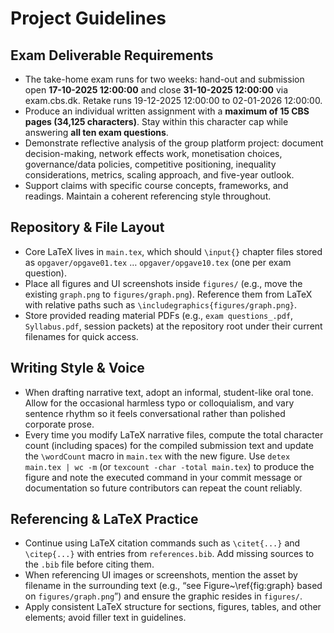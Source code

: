 # Project Guidelines

## Exam Deliverable Requirements
- The take-home exam runs for two weeks: hand-out and submission open **17-10-2025 12:00:00** and close **31-10-2025 12:00:00** via exam.cbs.dk. Retake runs 19-12-2025 12:00:00 to 02-01-2026 12:00:00.
- Produce an individual written assignment with a **maximum of 15 CBS pages (34,125 characters)**. Stay within this character cap while answering **all ten exam questions**.
- Demonstrate reflective analysis of the group platform project: document decision-making, network effects work, monetisation choices, governance/data policies, competitive positioning, inequality considerations, metrics, scaling approach, and five-year outlook.
- Support claims with specific course concepts, frameworks, and readings. Maintain a coherent referencing style throughout.

## Repository & File Layout
- Core LaTeX lives in `main.tex`, which should `\input{}` chapter files stored as `opgaver/opgave01.tex` … `opgaver/opgave10.tex` (one per exam question).
- Place all figures and UI screenshots inside `figures/` (e.g., move the existing `graph.png` to `figures/graph.png`). Reference them from LaTeX with relative paths such as `\includegraphics{figures/graph.png}`.
- Store provided reading material PDFs (e.g., `exam questions_.pdf`, `Syllabus.pdf`, session packets) at the repository root under their current filenames for quick access.

## Writing Style & Voice
- When drafting narrative text, adopt an informal, student-like oral tone. Allow for the occasional harmless typo or colloquialism, and vary sentence rhythm so it feels conversational rather than polished corporate prose.
- Every time you modify LaTeX narrative files, compute the total character count (including spaces) for the compiled submission text and update the `\wordCount` macro in `main.tex` with the new figure. Use `detex main.tex | wc -m` (or `texcount -char -total main.tex`) to produce the figure and note the executed command in your commit message or documentation so future contributors can repeat the count reliably.

## Referencing & LaTeX Practice
- Continue using LaTeX citation commands such as `\citet{...}` and `\citep{...}` with entries from `references.bib`. Add missing sources to the `.bib` file before citing them.
- When referencing UI images or screenshots, mention the asset by filename in the surrounding text (e.g., “see Figure~\ref{fig:graph} based on `figures/graph.png`”) and ensure the graphic resides in `figures/`.
- Apply consistent LaTeX structure for sections, figures, tables, and other elements; avoid filler text in guidelines.
